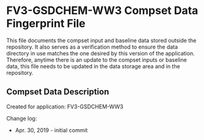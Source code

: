 FV3-GSDCHEM-WW3 Compset Data Fingerprint File
==============================================

This file documents the compset input and baseline data stored
outside the repository.  It also serves as a verification method 
to ensure the data directory in use matches the one desired by 
this version of the application. Therefore, anytime there is an 
update to the compset inputs or baseline data, this file needs 
to be updated in the data storage area and in the repository.  


Compset Data Description
--------------------------------

Created for application: FV3-GSDCHEM-WW3

Change log:

* Apr. 30, 2019 - initial commit
